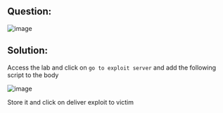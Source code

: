 ## Question:

![image](https://github.com/Nifalnasar/Portswigger-Labs/assets/141356053/82372c8d-9c1b-439a-8907-26476763643c)

## Solution:

Access the lab and click on ```go to exploit server``` and add the following script to the body

![image](https://github.com/Nifalnasar/Portswigger-Labs/assets/141356053/c2a3053e-0fbd-4fbe-bbe6-5a3cfa6dded2)

Store it and click on deliver exploit to victim

